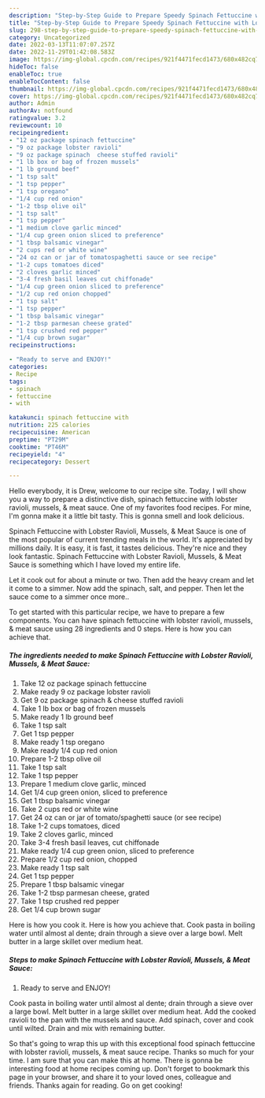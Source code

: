 ```yaml
---
description: "Step-by-Step Guide to Prepare Speedy Spinach Fettuccine with Lobster Ravioli, Mussels, &amp;amp; Meat Sauce"
title: "Step-by-Step Guide to Prepare Speedy Spinach Fettuccine with Lobster Ravioli, Mussels, &amp;amp; Meat Sauce"
slug: 298-step-by-step-guide-to-prepare-speedy-spinach-fettuccine-with-lobster-ravioli-mussels-and-amp-meat-sauce
category: Uncategorized
date: 2022-03-13T11:07:07.257Z
date: 2022-11-29T01:42:08.583Z
image: https://img-global.cpcdn.com/recipes/921f4471fecd1473/680x482cq70/spinach-fettuccine-with-lobster-ravioli-mussels-meat-sauce-recipe-main-photo.jpg
hideToc: false
enableToc: true
enableTocContent: false
thumbnail: https://img-global.cpcdn.com/recipes/921f4471fecd1473/680x482cq70/spinach-fettuccine-with-lobster-ravioli-mussels-meat-sauce-recipe-main-photo.jpg
cover: https://img-global.cpcdn.com/recipes/921f4471fecd1473/680x482cq70/spinach-fettuccine-with-lobster-ravioli-mussels-meat-sauce-recipe-main-photo.jpg
author: Admin
authorAv: notfound
ratingvalue: 3.2
reviewcount: 10
recipeingredient:
- "12 oz package spinach fettuccine"
- "9 oz package lobster ravioli"
- "9 oz package spinach  cheese stuffed ravioli"
- "1 lb box or bag of frozen mussels"
- "1 lb ground beef"
- "1 tsp salt"
- "1 tsp pepper"
- "1 tsp oregano"
- "1/4 cup red onion"
- "1-2 tbsp olive oil"
- "1 tsp salt"
- "1 tsp pepper"
- "1 medium clove garlic minced"
- "1/4 cup green onion sliced to preference"
- "1 tbsp balsamic vinegar"
- "2 cups red or white wine"
- "24 oz can or jar of tomatospaghetti sauce or see recipe"
- "1-2 cups tomatoes diced"
- "2 cloves garlic minced"
- "3-4 fresh basil leaves cut chiffonade"
- "1/4 cup green onion sliced to preference"
- "1/2 cup red onion chopped"
- "1 tsp salt"
- "1 tsp pepper"
- "1 tbsp balsamic vinegar"
- "1-2 tbsp parmesan cheese grated"
- "1 tsp crushed red pepper"
- "1/4 cup brown sugar"
recipeinstructions:

- "Ready to serve and ENJOY!"
categories:
- Recipe
tags:
- spinach
- fettuccine
- with

katakunci: spinach fettuccine with 
nutrition: 225 calories
recipecuisine: American
preptime: "PT29M"
cooktime: "PT46M"
recipeyield: "4"
recipecategory: Dessert

---
```



Hello everybody, it is Drew, welcome to our recipe site. Today, I will show you a way to prepare a distinctive dish, spinach fettuccine with lobster ravioli, mussels, &amp; meat sauce. One of my favorites food recipes. For mine, I'm gonna make it a little bit tasty. This is gonna smell and look delicious.

Spinach Fettuccine with Lobster Ravioli, Mussels, &amp; Meat Sauce is one of the most popular of current trending meals in the world. It's appreciated by millions daily. It is easy, it is fast, it tastes delicious. They're nice and they look fantastic. Spinach Fettuccine with Lobster Ravioli, Mussels, &amp; Meat Sauce is something which I have loved my entire life.

Let it cook out for about a minute or two. Then add the heavy cream and let it come to a simmer. Now add the spinach, salt, and pepper. Then let the sauce come to a simmer once more..


To get started with this particular recipe, we have to prepare a few components. You can have spinach fettuccine with lobster ravioli, mussels, &amp; meat sauce using 28 ingredients and 0 steps. Here is how you can achieve that.

<!--inarticleads1-->

##### The ingredients needed to make Spinach Fettuccine with Lobster Ravioli, Mussels, &amp; Meat Sauce:

1. Take 12 oz package spinach fettuccine
1. Make ready 9 oz package lobster ravioli
1. Get 9 oz package spinach &amp; cheese stuffed ravioli
1. Take 1 lb box or bag of frozen mussels
1. Make ready 1 lb ground beef
1. Take 1 tsp salt
1. Get 1 tsp pepper
1. Make ready 1 tsp oregano
1. Make ready 1/4 cup red onion
1. Prepare 1-2 tbsp olive oil
1. Take 1 tsp salt
1. Take 1 tsp pepper
1. Prepare 1 medium clove garlic, minced
1. Get 1/4 cup green onion, sliced to preference
1. Get 1 tbsp balsamic vinegar
1. Take 2 cups red or white wine
1. Get 24 oz can or jar of tomato/spaghetti sauce (or see recipe)
1. Take 1-2 cups tomatoes, diced
1. Take 2 cloves garlic, minced
1. Take 3-4 fresh basil leaves, cut chiffonade
1. Make ready 1/4 cup green onion, sliced to preference
1. Prepare 1/2 cup red onion, chopped
1. Make ready 1 tsp salt
1. Get 1 tsp pepper
1. Prepare 1 tbsp balsamic vinegar
1. Take 1-2 tbsp parmesan cheese, grated
1. Take 1 tsp crushed red pepper
1. Get 1/4 cup brown sugar


Here is how you cook it. Here is how you achieve that. Cook pasta in boiling water until almost al dente; drain through a sieve over a large bowl. Melt butter in a large skillet over medium heat. 

<!--inarticleads2-->

##### Steps to make Spinach Fettuccine with Lobster Ravioli, Mussels, &amp; Meat Sauce:


1. Ready to serve and ENJOY!

Cook pasta in boiling water until almost al dente; drain through a sieve over a large bowl. Melt butter in a large skillet over medium heat. Add the cooked ravioli to the pan with the mussels and sauce. Add spinach, cover and cook until wilted. Drain and mix with remaining butter. 

So that's going to wrap this up with this exceptional food spinach fettuccine with lobster ravioli, mussels, &amp; meat sauce recipe. Thanks so much for your time. I am sure that you can make this at home. There is gonna be interesting food at home recipes coming up. Don't forget to bookmark this page in your browser, and share it to your loved ones, colleague and friends. Thanks again for reading. Go on get cooking!
